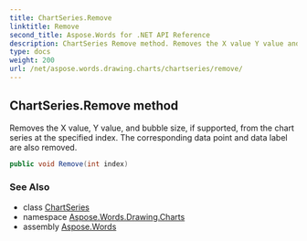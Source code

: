 ```yaml
---
title: ChartSeries.Remove
linktitle: Remove
second_title: Aspose.Words for .NET API Reference
description: ChartSeries Remove method. Removes the X value Y value and bubble size if supported from the chart series at the specified index. The corresponding data point and data label are also removed in C#.
type: docs
weight: 200
url: /net/aspose.words.drawing.charts/chartseries/remove/
---
```

## ChartSeries.Remove method

Removes the X value, Y value, and bubble size, if supported, from the chart series at the specified index. The corresponding data point and data label are also removed.

```csharp
public void Remove(int index)
```

### See Also

* class [ChartSeries](../)
* namespace [Aspose.Words.Drawing.Charts](../../chartseries/)
* assembly [Aspose.Words](../../../)
